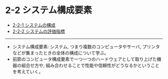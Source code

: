 # 2-2 システム構成要素

- [2-2-1 システムの構成](2-2-1システムの構成.md)
- [2-2-2 システムの評価指標](2-2-2システムの評価指標.md)

---

- システム構成要素: システム, つまり複数のコンピュータやサーバ, プリンタなどが集まったときの全体の構成について学ぶ。
- 前節のコンピュータ構成要素で一つ一つのハードウェアとして取り上げた機器の組合せ方や, 組み合わせることで性能や信頼性がどうなるかということを考えていく。
